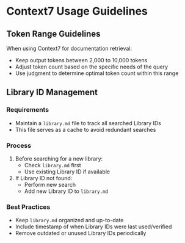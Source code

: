 # Context7 Usage Guidelines

## Token Range Guidelines

When using Context7 for documentation retrieval:
- Keep output tokens between 2,000 to 10,000 tokens
- Adjust token count based on the specific needs of the query
- Use judgment to determine optimal token count within this range

## Library ID Management

### Requirements
- Maintain a `library.md` file to track all searched Library IDs
- This file serves as a cache to avoid redundant searches

### Process
1. Before searching for a new library:
   - Check `library.md` first
   - Use existing Library ID if available
2. If Library ID not found:
   - Perform new search
   - Add new Library ID to `library.md`

### Best Practices
- Keep `library.md` organized and up-to-date
- Include timestamp of when Library IDs were last used/verified
- Remove outdated or unused Library IDs periodically
